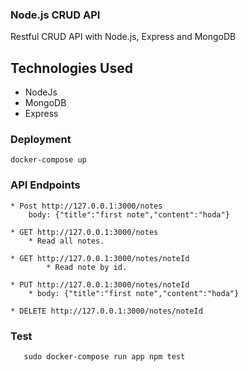 ### Node.js CRUD API
Restful CRUD API with Node.js, Express and MongoDB

## Technologies Used

 - NodeJs
 - MongoDB
 - Express 
 

  
### Deployment
    docker-compose up
    
### API Endpoints

    * Post http://127.0.0.1:3000/notes
        body: {"title":"first note","content":"hoda"}
        
    * GET http://127.0.0.1:3000/notes
        * Read all notes.
        
    * GET http://127.0.0.1:3000/notes/noteId
            * Read note by id.
        
    * PUT http://127.0.0.1:3000/notes/noteId
        * body: {"title":"first note","content":"hoda"}
                        
    * DELETE http://127.0.0.1:3000/notes/noteId
    
    
### Test
       sudo docker-compose run app npm test
        
   
            
